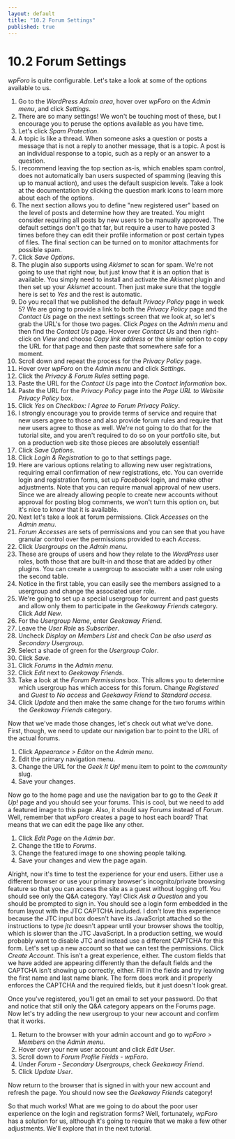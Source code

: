 ```yaml
---
layout: default
title: "10.2 Forum Settings"
published: true
---
```


# 10.2 Forum Settings

_wpForo_ is quite configurable. Let's take a look at some of the options available to us.

1. Go to the _WordPress Admin area_, hover over _wpForo_ on the _Admin menu_, and click _Settings_.
2. There are so many settings! We won't be touching most of these, but I encourage you to peruse the options available as you have time.
3. Let's click _Spam Protection_.
4. A topic is like a thread. When someone asks a question or posts a message that is not a reply to another message, that is a topic. A post is an individual response to a topic, such as a reply or an answer to a question.
5. I recommend leaving the top section as-is, which enables spam control, does not automatically ban users suspected of spamming (leaving this up to manual action), and uses the default suspicion levels. Take a look at the documentation by clicking the question mark icons to learn more about each of the options.
6. The next section allows you to define "new registered user" based on the level of posts and determine how they are treated. You might consider requiring all posts by new users to be manually approved. The default settings don't go that far, but require a user to have posted 3 times before they can edit their profile information or post certain types of files. The final section can be turned on to monitor attachments for possible spam.
7. Click _Save Options_.
8. The plugin also supports using _Akismet_ to scan for spam. We're not going to use that right now, but just know that it is an option that is available. You simply need to install and activate the _Akismet_ plugin and then set up your _Akismet_ account. Then just make sure that the toggle here is set to _Yes_ and the rest is automatic.
9. Do you recall that we published the default _Privacy Policy_ page in week 5? We are going to provide a link to both the _Privacy Policy_ page and the _Contact Us_ page on the next settings screen that we look at, so let's grab the URL's for those two pages. Click _Pages_ on the _Admin menu_ and then find the _Contact Us_ page. Hover over _Contact Us_ and then right-click on _View_ and choose _Copy link address_ or the similar option to copy the URL for that page and then paste that somewhere safe for a moment.
10. Scroll down and repeat the process for the _Privacy Policy_ page.
11. Hover over _wpForo_ on the _Admin menu_ and click _Settings_.
12. Click the _Privacy & Forum Rules_ setting page.
13. Paste the URL for the _Contact Us_ page into the _Contact Information_ box.
14. Paste the URL for the _Privacy Policy_ page into the _Page URL to Website Privacy Policy_ box.
15. Click _Yes_ on _Checkbox: I Agree to Forum Privacy Policy_.
16. I strongly encourage you to provide terms of service and require that new users agree to those and also provide forum rules and require that new users agree to those as well. We're not going to do that for the tutorial site, and you aren't required to do so on your portfolio site, but on a production web site those pieces are absolutely essential!
17. Click _Save Options_.
18. Click _Login & Registration_ to go to that settings page.
19. Here are various options relating to allowing new user registrations, requiring email confirmation of new registrations, etc. You can override login and registration forms, set up _Facebook_ login, and make other adjustments. Note that you can require manual approval of new users. Since we are already allowing people to create new accounts without approval for posting blog comments, we won't turn this option on, but it's nice to know that it is available.
20. Next let's take a look at forum permissions. Click _Accesses_ on the _Admin menu_.
21. _Forum Accesses_ are sets of permissions and you can see that you have granular control over the permissions provided to each _Access_.
22. Click _Usergroups_ on the _Admin menu_.
23. These are groups of users and how they relate to the _WordPress_ user roles, both those that are built-in and those that are added by other plugins. You can create a usergroup to associate with a user role using the second table.
24. Notice in the first table, you can easily see the members assigned to a usergroup and change the associated user role.
25. We're going to set up a special usergroup for current and past guests and allow only them to participate in the _Geekaway Friends_ category. Click _Add New_.
26. For the _Usergroup Name_, enter _Geekaway Friend_.
27. Leave the _User Role_ as _Subscriber_.
28. Uncheck _Display on Members List_ and check _Can be also userd as Secondary Usergroup_.
29. Select a shade of green for the _Usergroup Color_.
30. Click _Save_.
31. Click _Forums_ in the _Admin menu_.
32. Click _Edit_ next to _Geekaway Friends_.
33. Take a look at the _Forum Permissions_ box. This allows you to determine which usergroup has which access for this forum. Change _Registered_ and _Guest_ to _No access_ and _Geekaway Friend_ to _Standard access_.
34. Click _Update_ and then make the same change for the two forums within the _Geekaway Friends_ category.

Now that we've made those changes, let's check out what we've done. First, though, we need to update our navigation bar to point to the URL of the actual forums.

1. Click _Appearance > Editor_ on the _Admin menu_.
2. Edit the primary navigation menu.
3. Change the URL for the _Geek It Up!_ menu item to point to the _community_ slug.
4. Save your changes.

Now go to the home page and use the navigation bar to go to the _Geek It Up!_ page and you should see your forums. This is cool, but we need to add a featured image to this page. Also, it should say _Forums_ instead of _Forum_. Well, remember that _wpForo_ creates a page to host each board? That means that we can edit the page like any other.

1. Click _Edit Page_ on the _Admin bar_.
2. Change the title to _Forums_.
3. Change the featured image to one showing people talking.
4. Save your changes and view the page again.

Alright, now it's time to test the experience for your end users. Either use a different browser or use your primary browser's incognito/private browsing feature so that you can access the site as a guest without logging off. You should see only the Q&A category. Yay! Click _Ask a Question_ and you should be prompted to sign in. You should see a login form embedded in the forum layout with the JTC CAPTCHA included. I don't love this experience because the JTC input box doesn't have its JavaScript attached so the instructions to type _jtc_ doesn't appear until your browser shows the tooltip, which is slower than the JTC JavaScript. In a production setting, we would probably want to disable JTC and instead use a different CAPTCHA for this form. Let's set up a new account so that we can test the permissions. Click _Create Account_. This isn't a great experience, either. The custom fields that we have added are appearing differently than the default fields and the CAPTCHA isn't showing up correctly, either. Fill in the fields and try leaving the first name and last name blank. The form does work and it properly enforces the CAPTCHA and the required fields, but it just doesn't look great.

Once you've registered, you'll get an email to set your password. Do that and notice that still only the Q&A category appears on the Forums page. Now let's try adding the new usergroup to your new account and confirm that it works.

1. Return to the browser with your admin account and go to _wpForo > Members_ on the _Admin menu_.
2. Hover over your new user account and click _Edit User_.
3. Scroll down to _Forum Profile Fields - wpForo_.
4. Under _Forum - Secondary Usergroups_, check _Geekaway Friend_.
5. Click _Update User_.

Now return to the browser that is signed in with your new account and refresh the page. You should now see the _Geekaway Friends_ category!

So that much works! What are we going to do about the poor user experience on the login and registration forms? Well, fortunately, _wpForo_ has a solution for us, although it's going to require that we make a few other adjustments. We'll explore that in the next tutorial.

